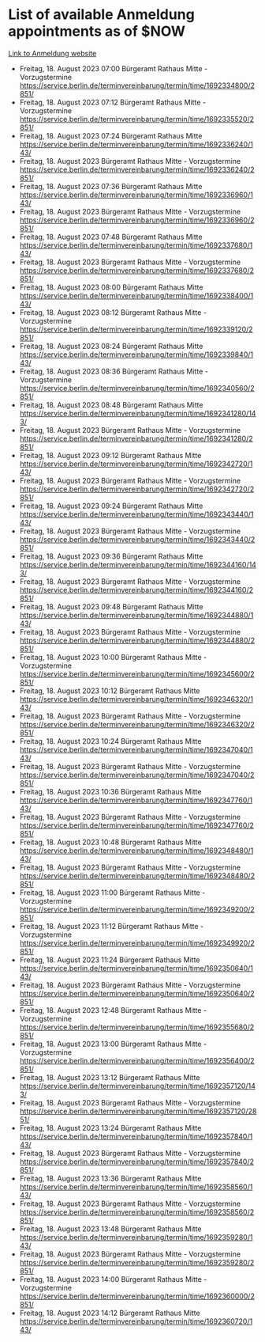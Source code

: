 # List of available Anmeldung appointments as of $NOW
[Link to Anmeldung website](https://service.berlin.de/terminvereinbarung/termin/tag.php?termin=1&anliegen[]=120686&dienstleisterlist=122210,122217,327316,122219,327312,122227,327314,122231,327346,122243,327348,122254,122252,329742,122260,329745,122262,329748,122271,327278,122273,327274,122277,327276,330436,122280,327294,122282,327290,122284,327292,122291,327270,122285,327266,122286,327264,122296,327268,150230,329760,122297,327286,122294,327284,122312,329763,122314,329775,122304,327330,122311,327334,122309,327332,317869,122281,327352,122279,329772,122283,122276,327324,122274,327326,122267,329766,122246,327318,122251,327320,122257,327322,122208,327298,122226,327300&herkunft=http%3A%2F%2Fservice.berlin.de%2Fdienstleistung%2F120686%2F)
- Freitag, 18. August 2023 07:00 Bürgeramt Rathaus Mitte - Vorzugstermine https://service.berlin.de/terminvereinbarung/termin/time/1692334800/2851/
- Freitag, 18. August 2023 07:12 Bürgeramt Rathaus Mitte - Vorzugstermine https://service.berlin.de/terminvereinbarung/termin/time/1692335520/2851/
- Freitag, 18. August 2023 07:24 Bürgeramt Rathaus Mitte https://service.berlin.de/terminvereinbarung/termin/time/1692336240/143/
- Freitag, 18. August 2023  Bürgeramt Rathaus Mitte - Vorzugstermine https://service.berlin.de/terminvereinbarung/termin/time/1692336240/2851/
- Freitag, 18. August 2023 07:36 Bürgeramt Rathaus Mitte https://service.berlin.de/terminvereinbarung/termin/time/1692336960/143/
- Freitag, 18. August 2023  Bürgeramt Rathaus Mitte - Vorzugstermine https://service.berlin.de/terminvereinbarung/termin/time/1692336960/2851/
- Freitag, 18. August 2023 07:48 Bürgeramt Rathaus Mitte https://service.berlin.de/terminvereinbarung/termin/time/1692337680/143/
- Freitag, 18. August 2023  Bürgeramt Rathaus Mitte - Vorzugstermine https://service.berlin.de/terminvereinbarung/termin/time/1692337680/2851/
- Freitag, 18. August 2023 08:00 Bürgeramt Rathaus Mitte https://service.berlin.de/terminvereinbarung/termin/time/1692338400/143/
- Freitag, 18. August 2023 08:12 Bürgeramt Rathaus Mitte - Vorzugstermine https://service.berlin.de/terminvereinbarung/termin/time/1692339120/2851/
- Freitag, 18. August 2023 08:24 Bürgeramt Rathaus Mitte https://service.berlin.de/terminvereinbarung/termin/time/1692339840/143/
- Freitag, 18. August 2023 08:36 Bürgeramt Rathaus Mitte - Vorzugstermine https://service.berlin.de/terminvereinbarung/termin/time/1692340560/2851/
- Freitag, 18. August 2023 08:48 Bürgeramt Rathaus Mitte https://service.berlin.de/terminvereinbarung/termin/time/1692341280/143/
- Freitag, 18. August 2023  Bürgeramt Rathaus Mitte - Vorzugstermine https://service.berlin.de/terminvereinbarung/termin/time/1692341280/2851/
- Freitag, 18. August 2023 09:12 Bürgeramt Rathaus Mitte https://service.berlin.de/terminvereinbarung/termin/time/1692342720/143/
- Freitag, 18. August 2023  Bürgeramt Rathaus Mitte - Vorzugstermine https://service.berlin.de/terminvereinbarung/termin/time/1692342720/2851/
- Freitag, 18. August 2023 09:24 Bürgeramt Rathaus Mitte https://service.berlin.de/terminvereinbarung/termin/time/1692343440/143/
- Freitag, 18. August 2023  Bürgeramt Rathaus Mitte - Vorzugstermine https://service.berlin.de/terminvereinbarung/termin/time/1692343440/2851/
- Freitag, 18. August 2023 09:36 Bürgeramt Rathaus Mitte https://service.berlin.de/terminvereinbarung/termin/time/1692344160/143/
- Freitag, 18. August 2023  Bürgeramt Rathaus Mitte - Vorzugstermine https://service.berlin.de/terminvereinbarung/termin/time/1692344160/2851/
- Freitag, 18. August 2023 09:48 Bürgeramt Rathaus Mitte https://service.berlin.de/terminvereinbarung/termin/time/1692344880/143/
- Freitag, 18. August 2023  Bürgeramt Rathaus Mitte - Vorzugstermine https://service.berlin.de/terminvereinbarung/termin/time/1692344880/2851/
- Freitag, 18. August 2023 10:00 Bürgeramt Rathaus Mitte - Vorzugstermine https://service.berlin.de/terminvereinbarung/termin/time/1692345600/2851/
- Freitag, 18. August 2023 10:12 Bürgeramt Rathaus Mitte https://service.berlin.de/terminvereinbarung/termin/time/1692346320/143/
- Freitag, 18. August 2023  Bürgeramt Rathaus Mitte - Vorzugstermine https://service.berlin.de/terminvereinbarung/termin/time/1692346320/2851/
- Freitag, 18. August 2023 10:24 Bürgeramt Rathaus Mitte https://service.berlin.de/terminvereinbarung/termin/time/1692347040/143/
- Freitag, 18. August 2023  Bürgeramt Rathaus Mitte - Vorzugstermine https://service.berlin.de/terminvereinbarung/termin/time/1692347040/2851/
- Freitag, 18. August 2023 10:36 Bürgeramt Rathaus Mitte https://service.berlin.de/terminvereinbarung/termin/time/1692347760/143/
- Freitag, 18. August 2023  Bürgeramt Rathaus Mitte - Vorzugstermine https://service.berlin.de/terminvereinbarung/termin/time/1692347760/2851/
- Freitag, 18. August 2023 10:48 Bürgeramt Rathaus Mitte https://service.berlin.de/terminvereinbarung/termin/time/1692348480/143/
- Freitag, 18. August 2023  Bürgeramt Rathaus Mitte - Vorzugstermine https://service.berlin.de/terminvereinbarung/termin/time/1692348480/2851/
- Freitag, 18. August 2023 11:00 Bürgeramt Rathaus Mitte - Vorzugstermine https://service.berlin.de/terminvereinbarung/termin/time/1692349200/2851/
- Freitag, 18. August 2023 11:12 Bürgeramt Rathaus Mitte - Vorzugstermine https://service.berlin.de/terminvereinbarung/termin/time/1692349920/2851/
- Freitag, 18. August 2023 11:24 Bürgeramt Rathaus Mitte https://service.berlin.de/terminvereinbarung/termin/time/1692350640/143/
- Freitag, 18. August 2023  Bürgeramt Rathaus Mitte - Vorzugstermine https://service.berlin.de/terminvereinbarung/termin/time/1692350640/2851/
- Freitag, 18. August 2023 12:48 Bürgeramt Rathaus Mitte - Vorzugstermine https://service.berlin.de/terminvereinbarung/termin/time/1692355680/2851/
- Freitag, 18. August 2023 13:00 Bürgeramt Rathaus Mitte - Vorzugstermine https://service.berlin.de/terminvereinbarung/termin/time/1692356400/2851/
- Freitag, 18. August 2023 13:12 Bürgeramt Rathaus Mitte https://service.berlin.de/terminvereinbarung/termin/time/1692357120/143/
- Freitag, 18. August 2023  Bürgeramt Rathaus Mitte - Vorzugstermine https://service.berlin.de/terminvereinbarung/termin/time/1692357120/2851/
- Freitag, 18. August 2023 13:24 Bürgeramt Rathaus Mitte https://service.berlin.de/terminvereinbarung/termin/time/1692357840/143/
- Freitag, 18. August 2023  Bürgeramt Rathaus Mitte - Vorzugstermine https://service.berlin.de/terminvereinbarung/termin/time/1692357840/2851/
- Freitag, 18. August 2023 13:36 Bürgeramt Rathaus Mitte https://service.berlin.de/terminvereinbarung/termin/time/1692358560/143/
- Freitag, 18. August 2023  Bürgeramt Rathaus Mitte - Vorzugstermine https://service.berlin.de/terminvereinbarung/termin/time/1692358560/2851/
- Freitag, 18. August 2023 13:48 Bürgeramt Rathaus Mitte https://service.berlin.de/terminvereinbarung/termin/time/1692359280/143/
- Freitag, 18. August 2023  Bürgeramt Rathaus Mitte - Vorzugstermine https://service.berlin.de/terminvereinbarung/termin/time/1692359280/2851/
- Freitag, 18. August 2023 14:00 Bürgeramt Rathaus Mitte - Vorzugstermine https://service.berlin.de/terminvereinbarung/termin/time/1692360000/2851/
- Freitag, 18. August 2023 14:12 Bürgeramt Rathaus Mitte https://service.berlin.de/terminvereinbarung/termin/time/1692360720/143/
